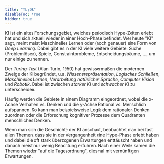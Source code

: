 ```yaml
---
title: "TL;DR"
disableToc: true
hidden: true
---
```



KI ist ein altes Forschungsgebiet, welches periodisch Hype-Zeiten erlebt hat und sich aktuell wieder
in einer Hoch-Phase befindet. Wer heute "KI" sagt, meint meist Maschinelles Lernen oder (noch genauer)
eine Form von *Deep Learning*. Dabei gibt es in der KI viele weitere Gebiete: Suche (Problemlösen),
Spiele, Constraintprobleme, Entscheidungsbäume, ..., um nur einige zu nennen.

Der *Turing-Test* (Alan Turin, 1950) hat gewissermaßen die modernen Zweige der KI begründet, u.a.
*Wissensrepräsentation*, *Logisches Schließen*, *Maschinelles Lernen*, *Verarbeitung natürlicher Sprache*,
*Computer Vision* und *Robotik*. Dabei ist zwischen *starker KI* und *schwacher KI* zu unterscheiden.

Häufig werden die Gebiete in einem Diagramm eingeordnet, wobei die x-Achse Verhalten vs. Denken und
die y-Achse Rational vs. Menschlich aufspannen. So kann man beispielsweise Logik dem rationalen Denken
zuordnen oder die Erforschung kognitiver Prozesse dem Quadranten menschliches Denken.

Wenn man sich die Geschichte der KI anschaut, beobachtet man bei fast allen Themen, dass sie in der
Vergangenheit eine Hype-Phase erlebt haben und dabei die oft stark überzogenen Erwartungen enttäuscht
haben und danach meist nur wenig Beachtung erfuhren. Nach einer Weile kamen die Themen wieder
"auf die Tagesordnung", diesmal mit vernünftigen Erwartungen.
